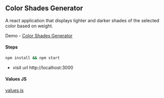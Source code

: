 ## Color Shades Generator

A react application that displays lighter and darker shades of the selected color based on weight.

Demo - [Color Shades Generator](https://ashlynz-color-shades-generator.netlify.app)

#### Steps

```sh
npm install && npm start
```

- visit url http://localhost:3000

#### Values JS

[values.js](https://github.com/noeldelgado/values.js)
